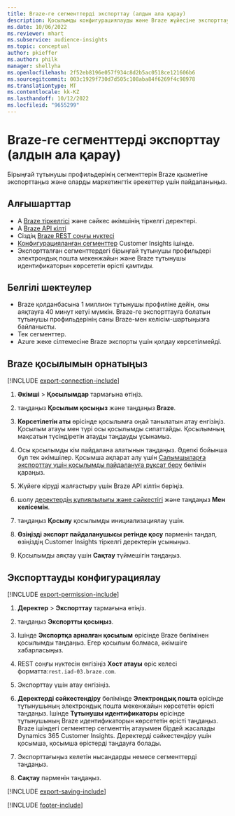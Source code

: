 ```yaml
---
title: Braze-ге сегменттерді экспорттау (алдын ала қарау)
description: Қосылымды конфигурациялауды және Braze жүйесіне экспорттауды үйреніңіз.
ms.date: 10/06/2022
ms.reviewer: mhart
ms.subservice: audience-insights
ms.topic: conceptual
author: pkieffer
ms.author: philk
manager: shellyha
ms.openlocfilehash: 2f52eb8196e057f934c8d2b5ac0518ce121606b6
ms.sourcegitcommit: 003c1929f730d7d505c108aba84f6269f4c98978
ms.translationtype: MT
ms.contentlocale: kk-KZ
ms.lasthandoff: 10/12/2022
ms.locfileid: "9655299"
---
```

# <a name="export-segments-to-braze-preview"></a>Braze-ге сегменттерді экспорттау (алдын ала қарау)

Бірыңғай тұтынушы профильдерінің сегменттерін Braze қызметіне экспорттаңыз және оларды маркетингтік әрекеттер үшін пайдаланыңыз.

## <a name="prerequisites"></a>Алғышарттар

- А [Braze тіркелгісі](https://www.braze.com/) және сәйкес әкімшінің тіркелгі деректері.
- А [Braze API кілті](https://www.braze.com/docs/api/basics/)
- Сіздің [Braze REST соңғы нүктесі](https://www.braze.com/docs/api/basics/#api-definitions) 
- [Конфигурацияланған сегменттер](segments.md) Customer Insights ішінде.
- Экспортталған сегменттердегі бірыңғай тұтынушы профильдері электрондық пошта мекенжайын және Braze тұтынушы идентификаторын көрсететін өрісті қамтиды.

## <a name="known-limitations"></a>Белгілі шектеулер

- Braze қолданбасына 1 миллион тұтынушы профиліне дейін, оны аяқтауға 40 минут кетуі мүмкін. Braze-ге экспорттауға болатын тұтынушы профильдерінің саны Braze-мен келісім-шартыңызға байланысты.
- Тек сегменттер.
- Azure жеке сілтемесіне Braze экспорты үшін қолдау көрсетілмейді.

## <a name="set-up-connection-to-braze"></a>Braze қосылымын орнатыңыз

[!INCLUDE [export-connection-include](includes/export-connection-admn.md)]

1. **Әкімші** > **Қосылымдар** тармағына өтіңіз.

1. таңдаңыз **Қосылым қосыңыз** және таңдаңыз **Braze**.

1. **Көрсетілетін аты** өрісінде қосылымға оңай танылатын атау енгізіңіз. Қосылым атауы мен түрі осы қосылымды сипаттайды. Қосылымның мақсатын түсіндіретін атауды таңдауды ұсынамыз.

1. Осы қосылымды кім пайдалана алатынын таңдаңыз. Әдепкі бойынша бұл тек әкімшілер. Қосымша ақпарат алу үшін [Салымшыларға экспорттау үшін қосылымды пайдалануға рұқсат беру](connections.md#allow-contributors-to-use-a-connection-for-exports) бөлімін қараңыз.

1. Жүйеге кіруді жалғастыру үшін Braze API кілтін беріңіз.

1. шолу [деректердің құпиялылығы және сәйкестігі](connections.md#data-privacy-and-compliance) және таңдаңыз **Мен келісемін**.

1. таңдаңыз **Қосылу** қосылымды инициализациялау үшін.

1. **Өзіңізді экспорт пайдаланушысы ретінде қосу** пәрменін таңдап, өзіңіздің Customer Insights тіркелгі деректерін ұсыныңыз.

1. Қосылымды аяқтау үшін **Сақтау** түймешігін таңдаңыз.

## <a name="configure-an-export"></a>Экспорттауды конфигурациялау

[!INCLUDE [export-permission-include](includes/export-permission.md)]

1. **Деректер** > **Экспорттау** тармағына өтіңіз.

1. таңдаңыз **Экспортты қосыңыз**.

1. Ішінде **Экспортқа арналған қосылым** өрісінде Braze бөлімінен қосылымды таңдаңыз. Егер қосылым болмаса, әкімшіге хабарласыңыз.

1. REST соңғы нүктесін енгізіңіз **Хост атауы** өріс келесі форматта:`rest.iad-03.braze.com`.

1. Экспорттау үшін атау енгізіңіз.

1. **Деректерді сәйкестендіру** бөлімінде **Электрондық пошта** өрісінде тұтынушының электрондық пошта мекенжайын көрсететін өрісті таңдаңыз. Ішінде **Тұтынушы идентификаторы** өрісінде тұтынушының Braze идентификаторын көрсететін өрісті таңдаңыз. Braze ішіндегі сегменттер сегменттің атауымен бірдей жасалады Dynamics 365 Customer Insights. Деректерді сәйкестендіру үшін қосымша, қосымша өрістерді таңдауға болады.

1. Экспорттағыңыз келетін нысандарды немесе сегменттерді таңдаңыз.

1. **Сақтау** пәрменін таңдаңыз.

[!INCLUDE [export-saving-include](includes/export-saving.md)]

[!INCLUDE [footer-include](includes/footer-banner.md)]
